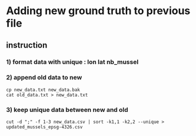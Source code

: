 # Adding new ground truth to previous file
## instruction
### 1) format data with unique : lon lat nb_mussel
### 2) append old data to new
```
cp new_data.txt new_data.bak
cat old_data.txt > new_data.txt
```

### 3) keep unique data between new and old
```
cut -d ";" -f 1-3 new_data.csv | sort -k1,1 -k2,2 --unique > updated_mussels_epsg-4326.csv
```
